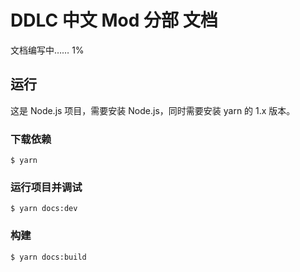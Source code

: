 # DDLC 中文 Mod 分部 文档

文档编写中…… 1%

## 运行

这是 Node.js 项目，需要安装 Node.js，同时需要安装 yarn 的 1.x 版本。

### 下载依赖

```shell
$ yarn
```

### 运行项目并调试

```shell
$ yarn docs:dev
```

### 构建

```shell
$ yarn docs:build
```
